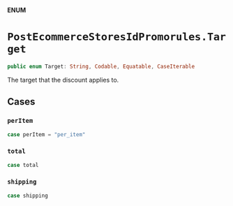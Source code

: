 **ENUM**

# `PostEcommerceStoresIdPromorules.Target`

```swift
public enum Target: String, Codable, Equatable, CaseIterable
```

The target that the discount applies to.

## Cases
### `perItem`

```swift
case perItem = "per_item"
```

### `total`

```swift
case total
```

### `shipping`

```swift
case shipping
```
